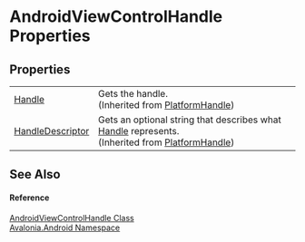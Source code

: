 # AndroidViewControlHandle Properties




## Properties
<table>
<tr>
<td><a href="P_Avalonia_Platform_PlatformHandle_Handle">Handle</a></td>
<td>Gets the handle.<br />(Inherited from <a href="T_Avalonia_Platform_PlatformHandle">PlatformHandle</a>)</td>
</tr>
<tr>
<td><a href="P_Avalonia_Platform_PlatformHandle_HandleDescriptor">HandleDescriptor</a></td>
<td>Gets an optional string that describes what <a href="P_Avalonia_Platform_PlatformHandle_Handle">Handle</a> represents.<br />(Inherited from <a href="T_Avalonia_Platform_PlatformHandle">PlatformHandle</a>)</td>
</tr>
</table>

## See Also


#### Reference
<a href="T_Avalonia_Android_AndroidViewControlHandle">AndroidViewControlHandle Class</a>  
<a href="N_Avalonia_Android">Avalonia.Android Namespace</a>  

